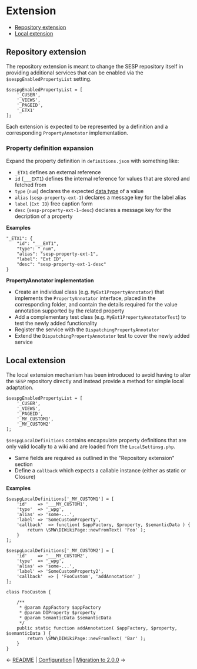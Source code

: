 
# Extension

* [Repository extension](#repository-extension)
* [Local extension](#local-extension)

## Repository extension

The repository extension is meant to change the SESP repository itself in providing
additional services that can be enabled via the `$sespgEnabledPropertyList` setting.

```
$sespgEnabledPropertyList = [
	'_CUSER',
	'_VIEWS',
	'_PAGEID',
	'_ETX1'
];
```

Each extension is expected to be represented by a definition and a
corresponding `PropertyAnnotator` implementation.

### Property definition expansion

Expand the property definition in `definitions.json` with something like:

* `_ETX1` defines an external reference
* `id` (`___EXT1`) defines the internal reference for values that are stored and fetched from
* `type` (`num`) declares the expected [data type](https://www.semantic-mediawiki.org/wiki/Datatype) of a value
* `alias` (`sesp-property-ext-1`) declares a message key for the label alias
* `label` (`Ext ID`) free caption form
* `desc` (`sesp-property-ext-1-desc`) declares a message key for the decription of a property

**Examples**

```
"_ETX1": {
	"id": "___EXT1",
	"type": "_num",
	"alias": "sesp-property-ext-1",
	"label": "Ext ID",
	"desc": "sesp-property-ext-1-desc"
}
```

**PropertyAnnotator implementation**

- Create an individual class (e.g. `MyExt1PropertyAnnotator`) that implements the `PropertyAnnotator` interface,
  placed in the corresponding folder, and contain the details required for the value annotation supported by
  the related property
- Add a complementary test class (e.g. `MyExt1PropertyAnnotatorTest`) to test the newly added functionality
- Register the service with the `DispatchingPropertyAnnotator`
- Extend the `DispatchingPropertyAnnotator` test to cover the newly added service

## Local extension

The local extension mechanism has been introduced to avoid having to alter the `SESP` repository
directly and instead provide a method for simple local adaptation.

```
$sespgEnabledPropertyList = [
	'_CUSER',
	'_VIEWS',
	'_PAGEID',
	'_MY_CUSTOM1',
	'_MY_CUSTOM2'
];
```

`$sespgLocalDefinitions` contains encapsulate property definitions that
are only valid locally to a wiki and are loaded from the `LocalSettinsg.php`.

* Same fields are required as outlined in the "Repository extension" section
* Define a `callback` which expects a callable instance (either as static or Closure)

**Examples**

```
$sespgLocalDefinitions['_MY_CUSTOM1'] = [
	'id'    => '___MY_CUSTOM1',
	'type'  => '_wpg',
	'alias' => 'some-...',
	'label' => 'SomeCustomProperty',
	'callback'  => function( $appFactory, $property, $semanticData ) {
		return \SMW\DIWikiPage::newFromText( 'Foo' );
	}
];
```
```
$sespgLocalDefinitions['_MY_CUSTOM2'] = [
	'id'    => '___MY_CUSTOM2',
	'type'  => '_wpg',
	'alias' => 'some-...',
	'label' => 'SomeCustomProperty2',
	'callback'  => [ 'FooCustom', 'addAnnotation' ]
];

class FooCustom {

	/**
	 * @param AppFactory $appFactory
	 * @param DIProperty $property
	 * @param SemanticData $semanticData
	 */
	public static function addAnnotation( $appFactory, $property, $semanticData ) {
		return \SMW\DIWikiPage::newFromText( 'Bar' );
	}
}
```

&larr; [README](README.md) | [Configuration](00-configuration.md) | [Migration to 2.0.0](migration-to-200.md) &rarr;
